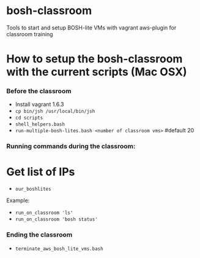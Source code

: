 # bosh-classroom
Tools to start and setup BOSH-lite VMs with vagrant aws-plugin for classroom training

# How to setup the bosh-classroom with the current scripts (Mac OSX)

### Before the classroom

- Install vagrant 1.6.3
- `cp bin/jsh /usr/local/bin/jsh`
- `cd scripts`
- `shell_helpers.bash`
- `run-multiple-bosh-lites.bash <number of classroom vms>` #default 20
 

### Running commands during the classroom:

# Get list of IPs
- `our_boshlites`

Example: 

- `run_on_classroom 'ls'`
- `run_on_classroom 'bosh status'`

### Ending the classroom

- `terminate_aws_bosh_lite_vms.bash`
